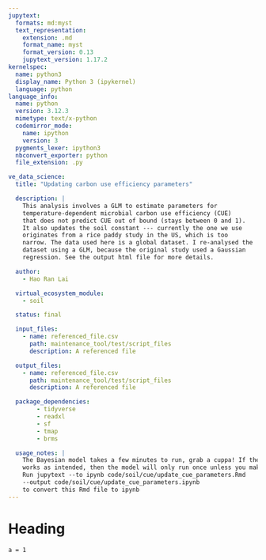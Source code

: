 ```yaml
---
jupytext:
  formats: md:myst
  text_representation:
    extension: .md
    format_name: myst
    format_version: 0.13
    jupytext_version: 1.17.2
kernelspec:
  name: python3
  display_name: Python 3 (ipykernel)
  language: python
language_info:
  name: python
  version: 3.12.3
  mimetype: text/x-python
  codemirror_mode:
    name: ipython
    version: 3
  pygments_lexer: ipython3
  nbconvert_exporter: python
  file_extension: .py

ve_data_science:
  title: "Updating carbon use efficiency parameters"

  description: |
    This analysis involves a GLM to estimate parameters for
    temperature-dependent microbial carbon use efficiency (CUE)
    that does not predict CUE out of bound (stays between 0 and 1).
    It also updates the soil constant --- currently the one we use
    originates from a rice paddy study in the US, which is too
    narrow. The data used here is a global dataset. I re-analysed the
    dataset using a GLM, because the original study used a Gaussian
    regression. See the output html file for more details.

  author:
    - Hao Ran Lai

  virtual_ecosystem_module:
    - soil

  status: final

  input_files:
    - name: referenced_file.csv
      path: maintenance_tool/test/script_files
      description: A referenced file

  output_files:
    - name: referenced_file.csv
      path: maintenance_tool/test/script_files
      description: A referenced file

  package_dependencies:
        - tidyverse
        - readxl
        - sf
        - tmap
        - brms

  usage_notes: |
    The Bayesian model takes a few minutes to run, grab a cuppa! If the setup
    works as intended, then the model will only run once unless you make changes.
    Run jupytext --to ipynb code/soil/cue/update_cue_parameters.Rmd
    --output code/soil/cue/update_cue_parameters.ipynb
    to convert this Rmd file to ipynb
---
```


<!-- Markdownlint _insists_ that there are multiple top level headings -->
<!-- markdownlint-disable-next-line MD025 -->
# Heading

```{code-cell} ipython3
a = 1
```
